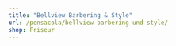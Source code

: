 ```yaml
---
title: "Bellview Barbering & Style"
url: /pensacola/bellview-barbering-und-style/
shop: Friseur
---
```

